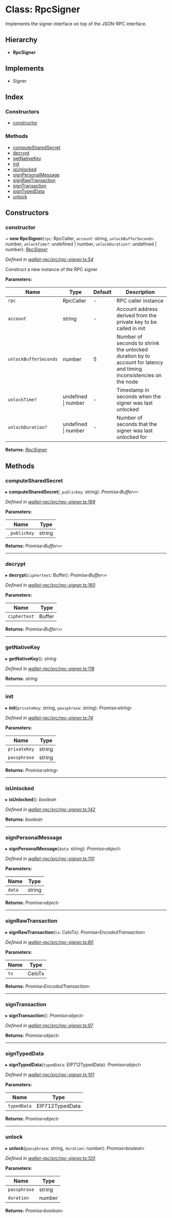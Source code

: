 # Class: RpcSigner

Implements the signer interface on top of the JSON-RPC interface.

## Hierarchy

* **RpcSigner**

## Implements

* Signer

## Index

### Constructors

* [constructor](_rpc_signer_.rpcsigner.md#constructor)

### Methods

* [computeSharedSecret](_rpc_signer_.rpcsigner.md#computesharedsecret)
* [decrypt](_rpc_signer_.rpcsigner.md#decrypt)
* [getNativeKey](_rpc_signer_.rpcsigner.md#getnativekey)
* [init](_rpc_signer_.rpcsigner.md#init)
* [isUnlocked](_rpc_signer_.rpcsigner.md#isunlocked)
* [signPersonalMessage](_rpc_signer_.rpcsigner.md#signpersonalmessage)
* [signRawTransaction](_rpc_signer_.rpcsigner.md#signrawtransaction)
* [signTransaction](_rpc_signer_.rpcsigner.md#signtransaction)
* [signTypedData](_rpc_signer_.rpcsigner.md#signtypeddata)
* [unlock](_rpc_signer_.rpcsigner.md#unlock)

## Constructors

###  constructor

\+ **new RpcSigner**(`rpc`: RpcCaller, `account`: string, `unlockBufferSeconds`: number, `unlockTime?`: undefined | number, `unlockDuration?`: undefined | number): *[RpcSigner](_rpc_signer_.rpcsigner.md)*

*Defined in [wallet-rpc/src/rpc-signer.ts:54](https://github.com/celo-org/celo-monorepo/blob/master/packages/sdk/wallets/wallet-rpc/src/rpc-signer.ts#L54)*

Construct a new instance of the RPC signer

**Parameters:**

Name | Type | Default | Description |
------ | ------ | ------ | ------ |
`rpc` | RpcCaller | - | RPC caller instance |
`account` | string | - | Account address derived from the private key to be called in init |
`unlockBufferSeconds` | number | 5 | Number of seconds to shrink the unlocked duration by to account for latency and timing inconsistencies on the node |
`unlockTime?` | undefined &#124; number | - | Timestamp in seconds when the signer was last unlocked |
`unlockDuration?` | undefined &#124; number | - | Number of seconds that the signer was last unlocked for   |

**Returns:** *[RpcSigner](_rpc_signer_.rpcsigner.md)*

## Methods

###  computeSharedSecret

▸ **computeSharedSecret**(`_publicKey`: string): *Promise‹Buffer‹››*

*Defined in [wallet-rpc/src/rpc-signer.ts:169](https://github.com/celo-org/celo-monorepo/blob/master/packages/sdk/wallets/wallet-rpc/src/rpc-signer.ts#L169)*

**Parameters:**

Name | Type |
------ | ------ |
`_publicKey` | string |

**Returns:** *Promise‹Buffer‹››*

___

###  decrypt

▸ **decrypt**(`ciphertext`: Buffer): *Promise‹Buffer‹››*

*Defined in [wallet-rpc/src/rpc-signer.ts:160](https://github.com/celo-org/celo-monorepo/blob/master/packages/sdk/wallets/wallet-rpc/src/rpc-signer.ts#L160)*

**Parameters:**

Name | Type |
------ | ------ |
`ciphertext` | Buffer |

**Returns:** *Promise‹Buffer‹››*

___

###  getNativeKey

▸ **getNativeKey**(): *string*

*Defined in [wallet-rpc/src/rpc-signer.ts:118](https://github.com/celo-org/celo-monorepo/blob/master/packages/sdk/wallets/wallet-rpc/src/rpc-signer.ts#L118)*

**Returns:** *string*

___

###  init

▸ **init**(`privateKey`: string, `passphrase`: string): *Promise‹string›*

*Defined in [wallet-rpc/src/rpc-signer.ts:74](https://github.com/celo-org/celo-monorepo/blob/master/packages/sdk/wallets/wallet-rpc/src/rpc-signer.ts#L74)*

**Parameters:**

Name | Type |
------ | ------ |
`privateKey` | string |
`passphrase` | string |

**Returns:** *Promise‹string›*

___

###  isUnlocked

▸ **isUnlocked**(): *boolean*

*Defined in [wallet-rpc/src/rpc-signer.ts:142](https://github.com/celo-org/celo-monorepo/blob/master/packages/sdk/wallets/wallet-rpc/src/rpc-signer.ts#L142)*

**Returns:** *boolean*

___

###  signPersonalMessage

▸ **signPersonalMessage**(`data`: string): *Promise‹object›*

*Defined in [wallet-rpc/src/rpc-signer.ts:110](https://github.com/celo-org/celo-monorepo/blob/master/packages/sdk/wallets/wallet-rpc/src/rpc-signer.ts#L110)*

**Parameters:**

Name | Type |
------ | ------ |
`data` | string |

**Returns:** *Promise‹object›*

___

###  signRawTransaction

▸ **signRawTransaction**(`tx`: CeloTx): *Promise‹EncodedTransaction›*

*Defined in [wallet-rpc/src/rpc-signer.ts:80](https://github.com/celo-org/celo-monorepo/blob/master/packages/sdk/wallets/wallet-rpc/src/rpc-signer.ts#L80)*

**Parameters:**

Name | Type |
------ | ------ |
`tx` | CeloTx |

**Returns:** *Promise‹EncodedTransaction›*

___

###  signTransaction

▸ **signTransaction**(): *Promise‹object›*

*Defined in [wallet-rpc/src/rpc-signer.ts:97](https://github.com/celo-org/celo-monorepo/blob/master/packages/sdk/wallets/wallet-rpc/src/rpc-signer.ts#L97)*

**Returns:** *Promise‹object›*

___

###  signTypedData

▸ **signTypedData**(`typedData`: EIP712TypedData): *Promise‹object›*

*Defined in [wallet-rpc/src/rpc-signer.ts:101](https://github.com/celo-org/celo-monorepo/blob/master/packages/sdk/wallets/wallet-rpc/src/rpc-signer.ts#L101)*

**Parameters:**

Name | Type |
------ | ------ |
`typedData` | EIP712TypedData |

**Returns:** *Promise‹object›*

___

###  unlock

▸ **unlock**(`passphrase`: string, `duration`: number): *Promise‹boolean›*

*Defined in [wallet-rpc/src/rpc-signer.ts:120](https://github.com/celo-org/celo-monorepo/blob/master/packages/sdk/wallets/wallet-rpc/src/rpc-signer.ts#L120)*

**Parameters:**

Name | Type |
------ | ------ |
`passphrase` | string |
`duration` | number |

**Returns:** *Promise‹boolean›*
